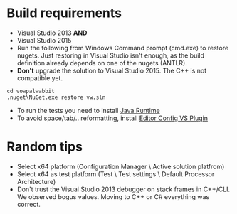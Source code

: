 # Build requirements

* Visual Studio 2013 **AND**
* Visual Studio 2015
* Run the following from Windows Command prompt (cmd.exe) to restore nugets. Just restoring in Visual Studio isn't enough, as the build definition already depends on one of the nugets (ANTLR). 
* **Don't** upgrade the solution to Visual Studio 2015. The C++ is not compatible yet.

```Batchfile
cd vowpalwabbit
.nuget\NuGet.exe restore vw.sln
```

* To run the tests you need to install [Java Runtime](http://www.oracle.com/technetwork/java/javase/downloads/jre8-downloads-2133155.html)
* To avoid space/tab/.. reformatting, install [Editor Config VS Plugin](https://visualstudiogallery.msdn.microsoft.com/c8bccfe2-650c-4b42-bc5c-845e21f96328) 

# Random tips

* Select x64 platform (Configuration Manager \ Active solution platfrom)
* Select x64 as test platform (Test \ Test settings \ Default Processor Architecture)
* Don't trust the Visual Studio 2013 debugger on stack frames in C++/CLI. We observed bogus values. Moving to C++ or C# everything was correct.